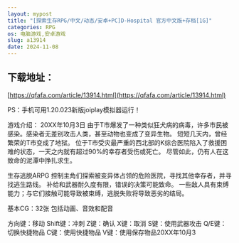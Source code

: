 ```yaml
---
layout: mypost
title: "[探索生存RPG/中文/动态/安卓+PC]D-Hospital 官方中文版+存档[1G]"
categories: RPG
os: 电脑游戏,安卓游戏
slug: a13914
date: 2024-11-08
---
```


## 下载地址：

[https://qfafa.com/article/13914.html](https://qfafa.com/article/13914.html)

PS：手机可用1.20.023新版joiplay模拟器运行！

游戏介绍：
20XX年10月3日
由于T市爆发了一种类似狂犬病的病毒，许多市民被感染。感染者无差别攻击人类，甚至动物也变成了变异生物。
短短几天内，曾经繁荣的T市变成了地狱。
位于T市受灾最严重的西北部的K综合医院陷入了救援困难的状态，一天之内就有超过90%的幸存者受伤或死亡。
尽管如此，仍有人在这致命的泥潭中挣扎求生。

生存逃脱ARPG
控制主角们探索被变异体占领的危险医院，寻找其他幸存者，并寻找逃生路线。
补给和武器耐久度有限，错误的决策可能致命。
一些敌人具有束缚能力；与它们接触可能导致被束缚，逃脱失败将导致恶劣的结局。

基本CG：32张
包括动画、音效和配音

方向键：移动
Shift键：冲刺
Z键：确认
X键：取消
S键：使用武器攻击
Q/E键：切换快捷物品
C键：使用快捷物品
V键：使用保存物品20XX年10月3